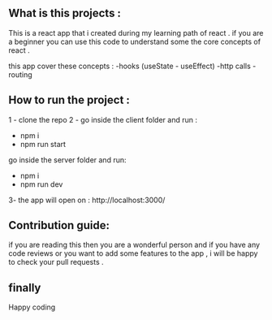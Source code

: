 ## What is this projects : 

This is a react app that i created during my learning path of react .
if you are a beginner you can use this code to understand some the core concepts of react .

this app cover these concepts  : 
-hooks (useState - useEffect)
-http calls
-routing

## How to run the project : 

1 - clone the repo 
2 - go inside the client folder and run : 

 - npm i
 - npm run start

go inside the server folder and run: 

 - npm i
 - npm run dev

3- the app will open on  : http://localhost:3000/

## Contribution guide: 

if you are reading this then you are a wonderful person and if you have any code reviews or you want to add some features to the app , i will be happy to check your pull requests .

## finally 
Happy coding 